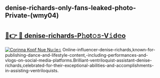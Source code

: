 ## denise-richards-only-fans​-leaked-photo​-Private-(wmy04)


# <h2><a href="https://mediaupload.pro?title=denise-richards&ref=git">🔗👉 🔴 denise-richards-P𝚑ot𝚘𝚜-V𝚒d𝚎o</a></h2>

[![Corinna Kopf Nue Nu𝚍e𝚜](https://i.imgur.com/0qMVB7G.gif)](https://mediaupload.pro?title=denise-richards&ref=git)
Online-influencer-denise-richards,known-for-publishing-dance-and-lifestyle-content,-including-performances-and-vlogs-on-social-media-platforms.Brilliant-ventriloquist-assistant-denise-richards,celebrated-for-their-exceptional-abilities-and-accomplishments-in-assisting-ventriloquists.  